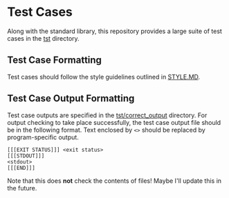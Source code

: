 # Test Cases

Along with the standard library, this repository provides a large suite of test cases in the [tst](/tst) directory.

## Test Case Formatting

Test cases should follow the style guidelines outlined in [STYLE.MD](STYLE.MD).

## Test Case Output Formatting

Test case outputs are specified in the [tst/correct_output](tst/correct_output) directory. For output checking to take place successfully, the test case output file should be in the following format. Text enclosed by `<>` should be replaced by program-specific output.

```
[[[EXIT STATUS]]] <exit status>
[[[STDOUT]]]
<stdout>
[[[END]]]
```

Note that this does **not** check the contents of files! Maybe I'll update this in the future.

